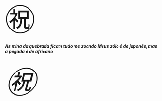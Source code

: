 <span style='font-size:100px;'>&#12951;</span>
<i><b><p>As mina da quebrada ficam tudo me zoando
Meus zóio é de japonês, mas a pegada é de africano</p></b>
<span style='font-size:100px;'>&#12951;</span>


